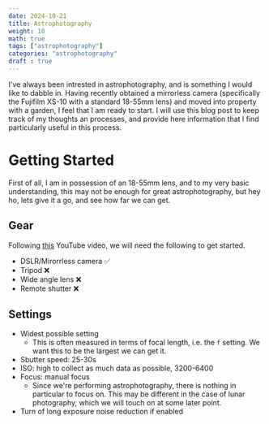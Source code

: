 ```yaml
---
date: 2024-10-21
title: Astrophotography
weight: 10
math: true
tags: ["astrophotography"]
categories: "astrophotography"
draft : true
---
```


I've always been intrested in astrophotography, and is something I would like to dabble in.
Having recently obtained a mirrorless camera (specifically the Fujifilm XS-10 with a standard 18-55mm lens) and moved into property with a garden, I feel that I am ready to start. I will use this blog post to keep track of my thoughts an processes, and provide here information that I find particularly useful in this process.

# Getting Started
First of all, I am in possession of an 18-55mm lens, and to my very basic understanding, this may not be enough for great astrophotography, but hey ho, lets give it a go, and see how far we can get.

## Gear
Following [this](https://www.youtube.com/watch?v=kr66REwh23s) YouTube video, we will need the following to get started.
- DSLR/Mirorrless camera ✅
- Tripod ❌
- Wide angle lens ❌
- Remote shutter ❌

## Settings
- Widest possible setting
  - This is often measured in terms of focal length, i.e. the `f` setting. We want this to be the largest we can get it.
- Sbutter speed: 25-30s
- ISO: high to collect as much data as possible, 3200-6400
- Focus: manual focus
  - Since we're performing astrophotography, there is nothing in particular to focus on. This may be different in the case of lunar photography, which we will touch on at some later point.
- Turn of long exposure noise reduction if enabled

